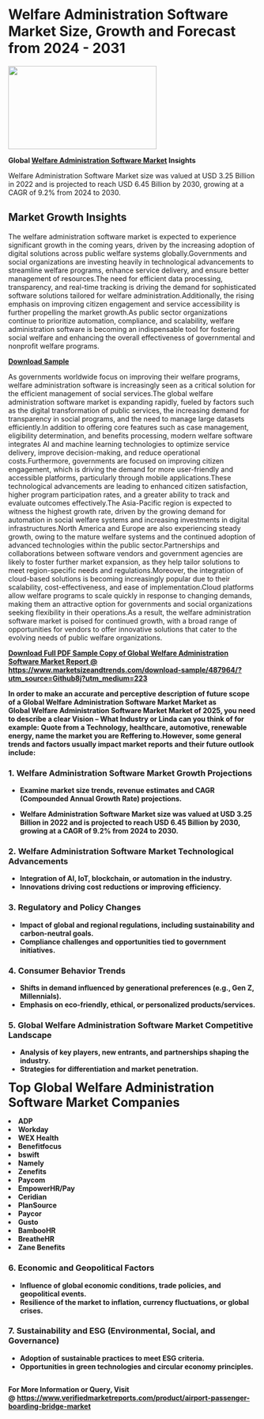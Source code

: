 <H1>Welfare Administration Software Market Size, Growth and Forecast from 2024 - 2031</H1><img class="aligncenter size-medium wp-image-584254" src="https://thirdeyenews.in/wp-content/uploads/2024/09/Global-Market-Research-300x168.jpeg" alt="" width="300" height="168" /><p><strong>Global&nbsp;<a href="https://www.marketsizeandtrends.com/download-sample/487964/?utm_source=Github8j?utm_medium=223">Welfare Administration Software Market</a> Insights</strong></p><p>Welfare Administration Software Market size was valued at USD 3.25 Billion in 2022 and is projected to reach USD 6.45 Billion by 2030, growing at a CAGR of 9.2% from 2024 to 2030.</p><p><h2>Market Growth Insights</h2> <p>The welfare administration software market is expected to experience significant growth in the coming years, driven by the increasing adoption of digital solutions across public welfare systems globally.Governments and social organizations are investing heavily in technological advancements to streamline welfare programs, enhance service delivery, and ensure better management of resources.The need for efficient data processing, transparency, and real-time tracking is driving the demand for sophisticated software solutions tailored for welfare administration.Additionally, the rising emphasis on improving citizen engagement and service accessibility is further propelling the market growth.As public sector organizations continue to prioritize automation, compliance, and scalability, welfare administration software is becoming an indispensable tool for fostering social welfare and enhancing the overall effectiveness of governmental and nonprofit welfare programs.</p> <p><strong><a href="#">Download Sample</a></strong></p> <p>As governments worldwide focus on improving their welfare programs, welfare administration software is increasingly seen as a critical solution for the efficient management of social services.The global welfare administration software market is expanding rapidly, fueled by factors such as the digital transformation of public services, the increasing demand for transparency in social programs, and the need to manage large datasets efficiently.In addition to offering core features such as case management, eligibility determination, and benefits processing, modern welfare software integrates AI and machine learning technologies to optimize service delivery, improve decision-making, and reduce operational costs.Furthermore, governments are focused on improving citizen engagement, which is driving the demand for more user-friendly and accessible platforms, particularly through mobile applications.These technological advancements are leading to enhanced citizen satisfaction, higher program participation rates, and a greater ability to track and evaluate outcomes effectively.The Asia-Pacific region is expected to witness the highest growth rate, driven by the growing demand for automation in social welfare systems and increasing investments in digital infrastructures.North America and Europe are also experiencing steady growth, owing to the mature welfare systems and the continued adoption of advanced technologies within the public sector.Partnerships and collaborations between software vendors and government agencies are likely to foster further market expansion, as they help tailor solutions to meet region-specific needs and regulations.Moreover, the integration of cloud-based solutions is becoming increasingly popular due to their scalability, cost-effectiveness, and ease of implementation.Cloud platforms allow welfare programs to scale quickly in response to changing demands, making them an attractive option for governments and social organizations seeking flexibility in their operations.As a result, the welfare administration software market is poised for continued growth, with a broad range of opportunities for vendors to offer innovative solutions that cater to the evolving needs of public welfare organizations.<p><strong><a href="#"></p><p><span class=""><strong>Download Full PDF Sample Copy of Global Welfare Administration Software Market Report</strong> @ <a href="https://www.marketsizeandtrends.com/download-sample/487964/?utm_source=Github8j?utm_medium=223" target="_blank">https://www.marketsizeandtrends.com/download-sample/487964/?utm_source=Github8j?utm_medium=223</a></span></p><p>In order to make an accurate and perceptive description of future scope of a Global&nbsp;Welfare Administration Software Market Market as Global&nbsp;Welfare Administration Software Market Market of 2025, you need to describe a clear Vision &ndash; What Industry or Linda can you think of for example: Quote from a Technology, healthcare, automotive, renewable energy, name the market you are Reffering to.However, some general trends and factors usually impact market reports and their future outlook include:</p><h3>1.&nbsp;<strong>Welfare Administration Software Market Growth Projections</strong></h3><ul><li>Examine market size trends, revenue estimates and CAGR (Compounded Annual Growth Rate) projections.</li><li><p>Welfare Administration Software Market size was valued at USD 3.25 Billion in 2022 and is projected to reach USD 6.45 Billion by 2030, growing at a CAGR of 9.2% from 2024 to 2030.</p></li></ul><h3>2.&nbsp;<strong>Welfare Administration Software Market Technological Advancements</strong></h3><ul><li>Integration of AI, IoT, blockchain, or automation in the industry.</li><li>Innovations driving cost reductions or improving efficiency.</li></ul><h3>3.&nbsp;<strong>Regulatory and Policy Changes</strong></h3><ul><li>Impact of global and regional regulations, including sustainability and carbon-neutral goals.</li><li>Compliance challenges and opportunities tied to government initiatives.</li></ul><h3>4.&nbsp;<strong>Consumer Behavior Trends</strong></h3><ul><li>Shifts in demand influenced by generational preferences (e.g., Gen Z, Millennials).</li><li>Emphasis on eco-friendly, ethical, or personalized products/services.</li></ul><h3>5.&nbsp;<strong>Global Welfare Administration Software Market Competitive Landscape</strong></h3><ul><li>Analysis of key players, new entrants, and partnerships shaping the industry.</li><li>Strategies for differentiation and market penetration.</li></ul><p data-pm-slice="1 1 []"><span style="color: inherit; font-family: inherit; font-size: 25px;">Top Global Welfare Administration Software Market Companies</span></p><div class="" data-test-id=""><p><li>ADP</li><li> Workday</li><li> WEX Health</li><li> Benefitfocus</li><li> bswift</li><li> Namely</li><li> Zenefits</li><li> Paycom</li><li> EmpowerHR/Pay</li><li> Ceridian</li><li> PlanSource</li><li> Paycor</li><li> Gusto</li><li> BambooHR</li><li> BreatheHR</li><li> Zane Benefits</li></p></div><h3>6.&nbsp;<strong>Economic and Geopolitical Factors</strong></h3><ul><li>Influence of global economic conditions, trade policies, and geopolitical events.</li><li>Resilience of the market to inflation, currency fluctuations, or global crises.</li></ul><h3>7.&nbsp;<strong>Sustainability and ESG (Environmental, Social, and Governance)</strong></h3><ul><li>Adoption of sustainable practices to meet ESG criteria.</li><li>Opportunities in green technologies and circular economy principles.</li></ul><h2><strong style="font-size: 14px;">For More Information or Query, Visit @&nbsp;</strong><a style="background-color: #ffffff; font-size: 14px;" href="https://www.marketsizeandtrends.com/report/welfare-administration-software-market/" target="_blank">https://www.verifiedmarketreports.com/product/airport-passenger-boarding-bridge-market</a></h2>
